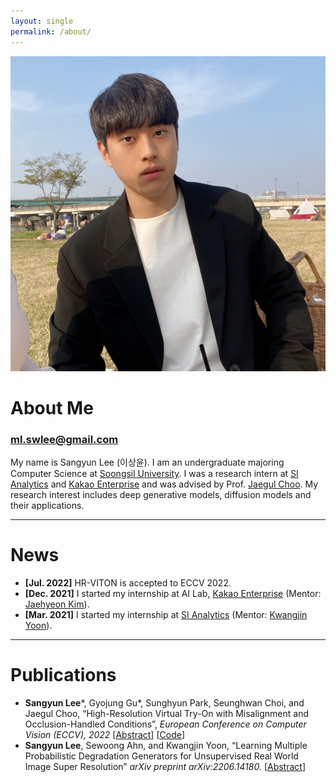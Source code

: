 ```yaml
---
layout: single
permalink: /about/
---
```


![Untitled](../images/profile.jpg)
# About Me

### [ml.swlee@gmail.com](mailto:ml.swlee@gmail.com)

My name is Sangyun Lee (이상윤). I am an undergraduate majoring Computer Science at [Soongsil University](http://eng.ssu.ac.kr). I was a research intern at [SI Analytics](https://www.si-analytics.ai/eng) and [Kakao Enterprise](https://www.kakaoenterprise.com/) and was advised by Prof. [Jaegul Choo](https://sites.google.com/site/jaegulchoo/). My research interest includes deep generative models, diffusion models and their applications.

---

# News

- **[Jul. 2022]** HR-VITON is accepted to ECCV 2022.
- **[Dec. 2021]** I started my internship at AI Lab, [Kakao Enterprise](https://www.kakaoenterprise.com/) (Mentor: [Jaehyeon Kim](https://scholar.google.com/citations?user=-ZJaGikAAAAJ&hl=en)).
- **[Mar. 2021]** I started my internship at [SI Analytics](https://www.si-analytics.ai/eng) (Mentor: [Kwangjin Yoon](https://scholar.google.co.kr/citations?user=h55SR68AAAAJ&hl=en)).

---

# Publications

- **Sangyun Lee**\*, Gyojung Gu\*, Sunghyun Park, Seunghwan Choi, and Jaegul Choo, “High-Resolution Virtual Try-On with Misalignment and Occlusion-Handled Conditions”, *European Conference on Computer Vision (ECCV), 2022* [[Abstract](https://arxiv.org/abs/2206.14180)] [[Code](https://github.com/sangyun884/HR-VITON)]
- **Sangyun Lee**, Sewoong Ahn, and Kwangjin Yoon, “Learning Multiple Probabilistic Degradation Generators for Unsupervised Real World Image Super Resolution” *arXiv preprint arXiv:2206.14180.* [[Abstract](https://arxiv.org/abs/2201.10747)]


